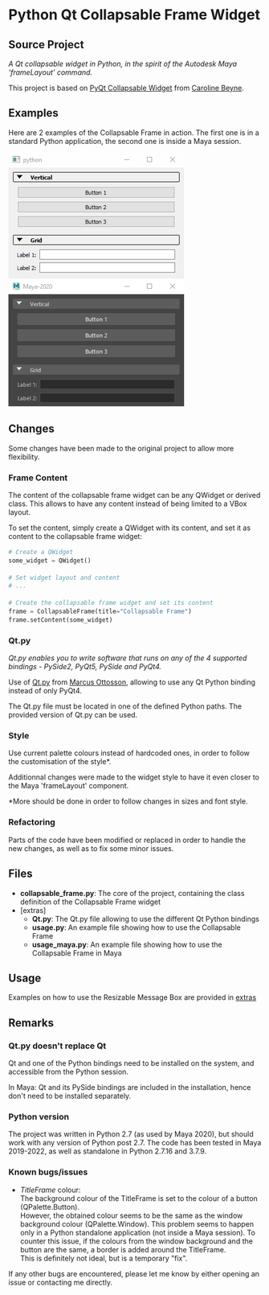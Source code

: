 # Python Qt Collapsable Frame Widget

## Source Project

*A Qt collapsable widget in Python, in the spirit of the Autodesk Maya 'frameLayout' command.*

This project is based on [PyQt Collapsable Widget](https://github.com/By0ute/pyqt-collapsible-widget) from [Caroline Beyne](https://github.com/By0ute).


## Examples

Here are 2 examples of the Collapsable Frame in action.
The first one is in a standard Python application, the second one is inside a Maya session.

![standalone](images/standalone.gif) ![Maya](images/maya.gif)


## Changes

Some changes have been made to the original project to allow more flexibility.


### Frame Content

The content of the collapsable frame widget can be any QWidget or derived class.
This allows to have any content instead of being limited to a VBox layout.

To set the content, simply create a QWidget with its content, and set it as content to the collapsable frame widget:
```python
# Create a QWidget
some_widget = QWidget()

# Set widget layout and content
# ...

# Create the collapsable frame widget and set its content
frame = CollapsableFrame(title="Collapsable Frame")
frame.setContent(some_widget)
```


### Qt.py

*Qt.py enables you to write software that runs on any of the 4 supported bindings - PySide2, PyQt5, PySide and PyQt4.*

Use of [Qt.py](https://github.com/mottosso/Qt.py) from [Marcus Ottosson](https://github.com/mottosso), allowing to use any Qt Python binding instead of only PyQt4.

The Qt.py file must be located in one of the defined Python paths.
The provided version of Qt.py can be used.


### Style

Use current palette colours instead of hardcoded ones, in order to follow the customisation of the style*.

Additionnal changes were made to the widget style to have it even closer to the Maya 'frameLayout' component.

*More should be done in order to follow changes in sizes and font style.


### Refactoring

Parts of the code have been modified or replaced in order to handle the new changes, as well as to fix some minor issues.


## Files

* **collapsable_frame.py**: The core of the project, containing the class definition of the Collapsable Frame widget
* [extras]
    * **Qt.py**: The Qt.py file allowing to use the different Qt Python bindings
    * **usage.py**: An example file showing how to use the Collapsable Frame
    * **usage_maya.py**: An example file showing how to use the Collapsable Frame in Maya


## Usage

Examples on how to use the Resizable Message Box are provided in [extras](extras)


## Remarks

### Qt.py doesn't replace Qt
Qt and one of the Python bindings need to be installed on the system, and accessible from the Python session.

In Maya: Qt and its PySide bindings are included in the installation, hence don't need to be installed separately.

### Python version
The project was written in Python 2.7 (as used by Maya 2020), but should work with any version of Python post 2.7.
The code has been tested in Maya 2019-2022, as well as standalone in Python 2.7.16 and 3.7.9.

### Known bugs/issues

* *TitleFrame* colour:<br>
The background colour of the TitleFrame is set to the colour of a button (QPalette.Button).<br>
However, the obtained colour seems to be the same as the window background colour (QPalette.Window).
This problem seems to happen only in a Python standalone application (not inside a Maya session).
To counter this issue, if the colours from the window background and the button are the same, a border is added around the TitleFrame.<br>
This is definitely not ideal, but is a temporary "fix".

If any other bugs are encountered, please let me know by either opening an issue or contacting me directly.